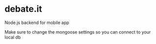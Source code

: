 # debate.it
Node.js backend for mobile app

Make sure to change the mongoose settings so you can connect to your local db
